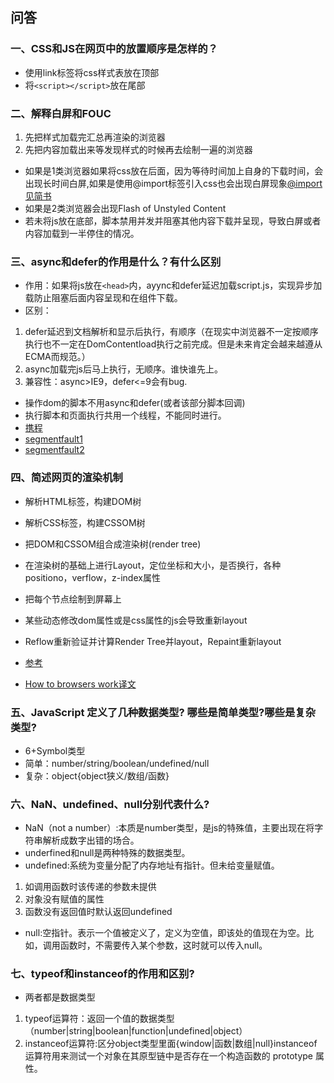 ## 问答

### 一、CSS和JS在网页中的放置顺序是怎样的？
-  使用link标签将css样式表放在顶部
-  将`<script></script>`放在尾部

### 二、解释白屏和FOUC

1. 先把样式加载完汇总再渲染的浏览器
2. 先把内容加载出来等发现样式的时候再去绘制一遍的浏览器

- 如果是1类浏览器如果将css放在后面，因为等待时间加上自身的下载时间，会出现长时间白屏,如果是使用@import标签引入css也会出现白屏现象[@import见简书](http://www.jianshu.com/p/d35dca8dea3e)
- 如果是2类浏览器会出现Flash of Unstyled Content
- 若未将js放在底部，脚本禁用并发并阻塞其他内容下载并呈现，导致白屏或者内容加载到一半停住的情况。

### 三、async和defer的作用是什么？有什么区别
- 作用：如果将js放在`<head>`内，ayync和defer延迟加载script.js，实现异步加载防止阻塞后面内容呈现和在组件下载。
- 区别：

1. defer延迟到文档解析和显示后执行，有顺序（在现实中浏览器不一定按顺序执行也不一定在DomContentload执行之前完成。但是未来肯定会越来越遵从ECMA而规范。）
2. async加载完js后马上执行，无顺序。谁快谁先上。
3. 兼容性：async>IE9，defer<=9会有bug.

- 操作dom的脚本不用async和defer(或者该部分脚本回调)
- 执行脚本和页面执行共用一个线程，不能同时进行。
- [携程](http://ued.ctrip.com/blog/script-defer-and-async.html#)
- [segmentfault1](https://segmentfault.com/q/1010000000640869)
- [segmentfault2](https://segmentfault.com/a/1190000006778717)

### 四、简述网页的渲染机制
- 解析HTML标签，构建DOM树
- 解析CSS标签，构建CSSOM树
- 把DOM和CSSOM组合成渲染树(render tree)
- 在渲染树的基础上进行Layout，定位坐标和大小，是否换行，各种positiono，verflow，z-index属性
- 把每个节点绘制到屏幕上
- 某些动态修改dom属性或是css属性的js会导致重新layout
- Reflow重新验证并计算Render Tree并layout，Repaint重新layout

- [参考](http://coolshell.cn/articles/9666.html)
- [How to browsers work译文](http://www.cnblogs.com/lhb25/p/how-browsers-work.html#CSS_parsing)

### 五、JavaScript 定义了几种数据类型? 哪些是简单类型?哪些是复杂类型?

- 6+Symbol类型
- 简单：number/string/boolean/undefined/null
- 复杂：object{object狭义/数组/函数}

### 六、NaN、undefined、null分别代表什么?

- NaN（not a number）:本质是number类型，是js的特殊值，主要出现在将字符串解析成数字出错的场合。
- underfined和null是两种特殊的数据类型。
- undefined:系统为变量分配了内存地址有指针。但未给变量赋值。

1. 如调用函数时该传递的参数未提供
2. 对象没有赋值的属性
3. 函数没有返回值时默认返回undefined

- null:空指针。表示一个值被定义了，定义为空值，即该处的值现在为空。比如，调用函数时，不需要传入某个参数，这时就可以传入null。

### 七、typeof和instanceof的作用和区别?

- 两者都是数据类型

1. typeof运算符：返回一个值的数据类型（number|string|boolean|function|undefined|object）
2. instanceof运算符:区分object类型里面{window|函数|数组|null}instanceof运算符用来测试一个对象在其原型链中是否存在一个构造函数的 prototype 属性。
